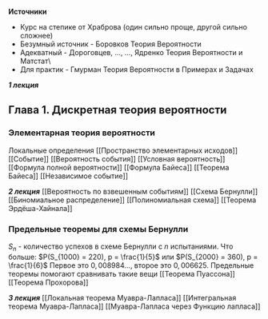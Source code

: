 **Источники**
+ Курс на степике от Храброва (один сильно проще, другой сильно сложнее)
+ Безумный источник - Боровков Теория Вероятности
+ Адекватный - Дороговцев, ..., ..., Ядренко Теория Вероятности и Матстат\
+ Для практик - Гмурман Теория Вероятности в Примерах и Задачах

***1 лекция***
## Глава 1. Дискретная теория вероятности
### Элементарная теория вероятности
Локальные определения
[[Пространство элементарных исходов]]
[[Событие]]
[[Вероятность события]]
[[Условная вероятность]]
[[Формула полной вероятности]]
[[Формула Байеса]]
[[Теорема Байеса]]
[[Независимое событие]]

***2 лекция***
[[Вероятность по взвешенным событиям]]
[[Схема Бернулли]]
[[Биномиальное распределение]]
[[Полиномиальная схема]]
[[Теорема Эрдёша-Хайнала]]

### Предельные теоремы для схемы Бернулли
$S_n$ - количество успехов в схеме Бернулли с $n$ испытаниями.
Что больше:  $P(S_{1000} = 220), p = \frac{1}{5}$ или $P(S_{2000} = 360), p = \frac{1}{6}$
Первое это $0,008984...$, второе это $0,006625$. Предельные теоремы помогают сравнивать такие вещи
[[Теорема Пуассона]]
[[Теорема Прохорова]]

***3 лекция***
[[Локальная теорема Муавра-Лапласа]]
[[Интегральная теорема Муавра-Лапласа]]
[[Муавра-Лапласа через Функцию лапласа]]